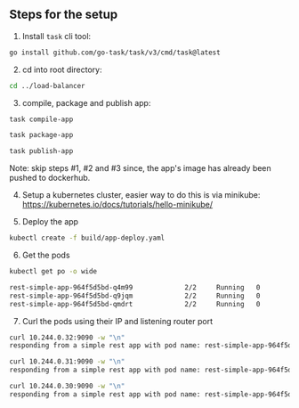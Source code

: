 ## Steps for the setup

1. Install `task` cli tool:
```bash
go install github.com/go-task/task/v3/cmd/task@latest
```

2. cd into root directory:
```bash 
cd ../load-balancer
```

3. compile, package and publish app:
```bash
task compile-app

task package-app

task publish-app
```

Note: skip steps #1, #2 and #3 since, the app's image has already been pushed to dockerhub.

4. Setup a kubernetes cluster, easier way to do this is via minikube: https://kubernetes.io/docs/tutorials/hello-minikube/

5. Deploy the app
```bash
kubectl create -f build/app-deploy.yaml
```

6. Get the pods
```bash
kubectl get po -o wide

rest-simple-app-964f5d5bd-q4m99             2/2     Running   0          20m     10.244.0.32    minikube   <none>           <none>
rest-simple-app-964f5d5bd-q9jqm             2/2     Running   0          20m     10.244.0.30    minikube   <none>           <none>
rest-simple-app-964f5d5bd-qmdrt             2/2     Running   0          20m     10.244.0.31    minikube   <none>           <none>
```

7. Curl the pods using their IP and listening router port
```bash
curl 10.244.0.32:9090 -w "\n"
responding from a simple rest app with pod name: rest-simple-app-964f5d5bd-q4m99

curl 10.244.0.31:9090 -w "\n"
responding from a simple rest app with pod name: rest-simple-app-964f5d5bd-qmdrt

curl 10.244.0.30:9090 -w "\n"
responding from a simple rest app with pod name: rest-simple-app-964f5d5bd-q9jqm
```